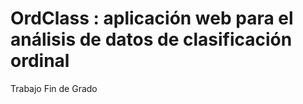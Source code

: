 # OrdClass : aplicación web para el análisis de datos de clasificación ordinal
Trabajo Fin de Grado
